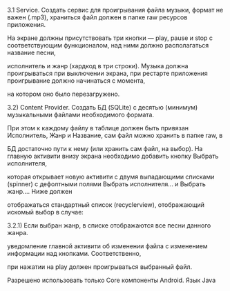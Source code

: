 3.1 Service. Создать сервис для проигрывания файла музыки, формат не важен (.mp3), хранитьcя файл должен в папке raw ресурсов приложения.

На экране должны присутствовать три кнопки — play, pause и stop с соответствующим функционалом, над ними должно располагаться название песни,

исполнитель и жанр (хардкод в три строки). Музыка должна проигрываться при выключении экрана, при рестарте приложения проигрывание должно начинаться с момента,

на котором оно было перезагружено.

3.2) Content Provider. Создать БД (SQLite) с десятью (минимум) музыкальными файлами необходимого формата.

При этом к каждому файлу в таблице должен быть привязан Исполнитель, Жанр и Название, сам файл можно хранить в папке raw, в

БД достаточно пути к нему (или хранить сам файл, на выбор). На главную активити внизу экрана необходимо добавить кнопку Выбрать исполнителя, 

которая открывает новую активити с двумя выпадающими списками (spinner) с дефолтными полями Выбрать исполнителя... и Выбрать жанр.... Ниже должен

отображаться стандартный список (recyclerview), отображающий искомый выбор в случае:

3.2.1)  Если выбран жанр, в списке отображаются все песни данного жанра.

уведомление главной активити об изменении файла с изменением информации над кнопками. Соответственно, 

при нажатии на play должен проигрываться выбранный файл.

Разрешено использовать только Core компоненты Android. Язык Java
